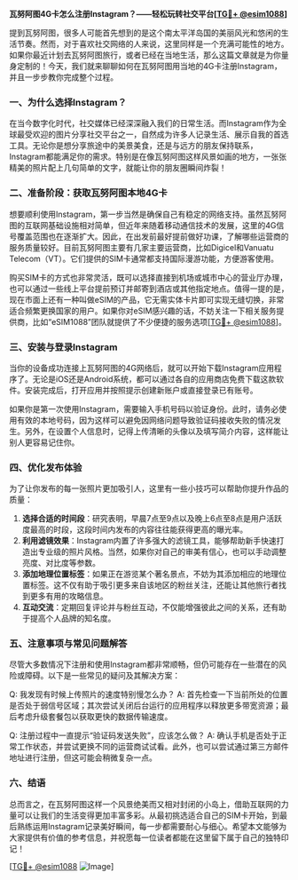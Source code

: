 **瓦努阿图4G卡怎么注册Instagram？——轻松玩转社交平台[[TG💪+ @esim1088](https://t.me/s/esim1088)]**

提到瓦努阿图，很多人可能首先想到的是这个南太平洋岛国的美丽风光和悠闲的生活节奏。然而，对于喜欢社交网络的人来说，这里同样是一个充满可能性的地方。如果你最近计划去瓦努阿图旅行，或者已经在当地生活，那么这篇文章就是为你量身定制的！今天，我们就来聊聊如何在瓦努阿图用当地的4G卡注册Instagram，并且一步步教你完成整个过程。

### 一、为什么选择Instagram？

在当今数字化时代，社交媒体已经深深融入我们的日常生活。而Instagram作为全球最受欢迎的图片分享社交平台之一，自然成为许多人记录生活、展示自我的首选工具。无论你是想分享旅途中的美景美食，还是与远方的朋友保持联系，Instagram都能满足你的需求。特别是在像瓦努阿图这样风景如画的地方，一张张精美的照片配上几句简单的文字，就能让你的朋友圈瞬间炸裂！

### 二、准备阶段：获取瓦努阿图本地4G卡

想要顺利使用Instagram，第一步当然是确保自己有稳定的网络支持。虽然瓦努阿图的互联网基础设施相对简单，但近年来随着移动通信技术的发展，这里的4G信号覆盖范围也在逐渐扩大。因此，在出发前最好提前做好功课，了解哪些运营商的服务质量较好。目前瓦努阿图主要有几家主要运营商，比如Digicel和Vanuatu Telecom（VT）。它们提供的SIM卡通常都支持国际漫游功能，方便游客使用。

购买SIM卡的方式也非常灵活，既可以选择直接到机场或城市中心的营业厅办理，也可以通过一些线上平台提前预订并邮寄到酒店或其他指定地点。值得一提的是，现在市面上还有一种叫做eSIM的产品，它无需实体卡片即可实现无缝切换，非常适合频繁更换国家的用户。如果你对eSIM感兴趣的话，不妨关注一下相关服务提供商，比如“eSIM1088”团队就提供了不少便捷的服务选项[[TG💪+ @esim1088](https://t.me/s/esim1088)]。

### 三、安装与登录Instagram

当你的设备成功连接上瓦努阿图的4G网络后，就可以开始下载Instagram应用程序了。无论是iOS还是Android系统，都可以通过各自的应用商店免费下载这款软件。安装完成后，打开应用并按照提示创建新账户或直接登录已有账号。

如果你是第一次使用Instagram，需要输入手机号码以验证身份。此时，请务必使用有效的本地号码，因为这样可以避免因网络问题导致验证码接收失败的情况发生。另外，在设置个人信息时，记得上传清晰的头像以及填写简介内容，这样能让别人更容易记住你。

### 四、优化发布体验

为了让你发布的每一张照片更加吸引人，这里有一些小技巧可以帮助你提升作品的质量：

1. **选择合适的时间段**：研究表明，早晨7点至9点以及晚上6点至8点是用户活跃度最高的时段，这段时间内发布的内容往往能获得更高的曝光率。
2. **利用滤镜效果**：Instagram内置了许多强大的滤镜工具，能够帮助新手快速打造出专业级的照片风格。当然，如果你对自己的审美有信心，也可以手动调整亮度、对比度等参数。
3. **添加地理位置标签**：如果正在游览某个著名景点，不妨为其添加相应的地理位置标签。这不仅有助于吸引更多来自该地区的粉丝关注，还能让其他旅行者找到更多有用的攻略信息。
4. **互动交流**：定期回复评论并与粉丝互动，不仅能增强彼此之间的关系，还有助于提高个人品牌的知名度。

### 五、注意事项与常见问题解答

尽管大多数情况下注册和使用Instagram都非常顺畅，但仍可能存在一些潜在的风险或障碍。以下是一些常见的疑问及其解决方案：

Q: 我发现有时候上传照片的速度特别慢怎么办？
A: 首先检查一下当前所处的位置是否处于弱信号区域；其次尝试关闭后台运行的应用程序以释放更多带宽资源；最后考虑升级套餐包以获取更快的数据传输速度。

Q: 注册过程中一直提示“验证码发送失败”，应该怎么做？
A: 确认手机是否处于正常工作状态，并尝试更换不同的运营商试试看。此外，也可以尝试通过第三方邮件地址进行注册，但这可能会稍微复杂一点。

### 六、结语

总而言之，在瓦努阿图这样一个风景绝美而又相对封闭的小岛上，借助互联网的力量可以让我们的生活变得更加丰富多彩。从最初挑选适合自己的SIM卡开始，到最后熟练运用Instagram记录美好瞬间，每一步都需要耐心与细心。希望本文能够为大家提供有价值的参考信息，并祝愿每一位读者都能在这里留下属于自己的独特印记！

[[TG💪+ @esim1088](https://t.me/s/esim1088) ![Image](https://i.postimg.cc/4NQfJmqS/Snipaste-2025-05-13-00-14-12.png)]